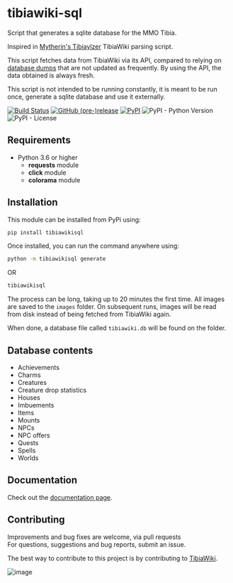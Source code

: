 # tibiawiki-sql 

Script that generates a sqlite database for the MMO Tibia.

Inspired in [Mytherin's Tibiaylzer](https://github.com/Mytherin/Tibialyzer) TibiaWiki parsing script.

This script fetches data from TibiaWiki via its API, compared to relying on [database dumps](http://tibia.fandom.com/wiki/Special:Statistics)
that are not updated as frequently. By using the API, the data obtained is always fresh.

This script is not intended to be running constantly, it is meant to be run once, generate a sqlite database and use it 
externally.


[![Build Status](https://travis-ci.org/Galarzaa90/tibiawiki-sql.svg?branch=master)](https://travis-ci.org/Galarzaa90/tibiawiki-sql)
[![GitHub (pre-)release](https://img.shields.io/github/release/Galarzaa90/tibiawiki-sql/all.svg)](https://github.com/Galarzaa90/tibiawiki-sql/releases)
[![PyPI](https://img.shields.io/pypi/v/tibiawikisql.svg)](https://pypi.python.org/pypi/tibiawikisql/)
![PyPI - Python Version](https://img.shields.io/pypi/pyversions/tibiawikisql.svg)
![PyPI - License](https://img.shields.io/pypi/l/tibiawikisql.svg)

## Requirements
* Python 3.6 or higher
    * **requests** module
    * **click** module
    * **colorama** module
    
## Installation
This module can be installed from PyPi using:

```sh
pip install tibiawikisql
```

Once installed, you can run the command anywhere using: 

```sh
python -m tibiawikisql generate
```

OR

```sh
tibiawikisql
```


The process can be long, taking up to 20 minutes the first time. All images are saved to the `images` folder. On 
subsequent runs, images will be read from disk instead of being fetched from TibiaWiki again.

When done, a database file called `tibiawiki.db` will be found on the folder.

## Database contents
* Achievements
* Charms
* Creatures
* Creature drop statistics
* Houses
* Imbuements
* Items
* Mounts
* NPCs
* NPC offers
* Quests
* Spells
* Worlds

## Documentation
Check out the [documentation page](https://galarzaa90.github.io/tibiawiki-sql/).


## Contributing
Improvements and bug fixes are welcome, via pull requests  
For questions, suggestions and bug reports, submit an issue.

The best way to contribute to this project is by contributing to [TibiaWiki](https://tibia.fandom.com).

![image](https://vignette.wikia.nocookie.net/tibia/images/d/d9/Tibiawiki_Small.gif/revision/latest?cb=20150129101832&path-prefix=en)
